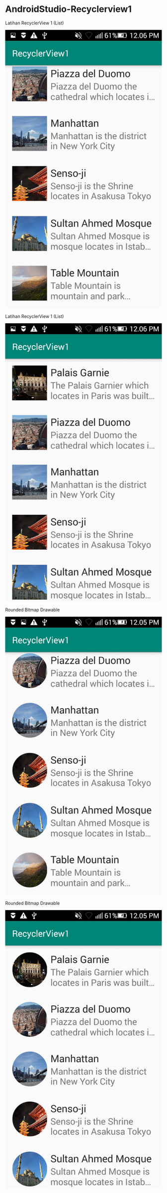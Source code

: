 # AndroidStudio-Recyclerview1

Latihan RecyclerView 1 (List)

![alt_text](https://github.com/maharani26/AndroidStudio-Recyclerview1/blob/master/1.jpeg)

Latihan RecyclerView 1 (List)

![alt_text](https://github.com/maharani26/AndroidStudio-Recyclerview1/blob/master/2.jpeg)

Rounded Bitmap Drawable

![alt_text](https://github.com/maharani26/AndroidStudio-Recyclerview1/blob/master/3.jpeg)

Rounded Bitmap Drawable

![alt_text](https://github.com/maharani26/AndroidStudio-Recyclerview1/blob/master/4.jpeg)
